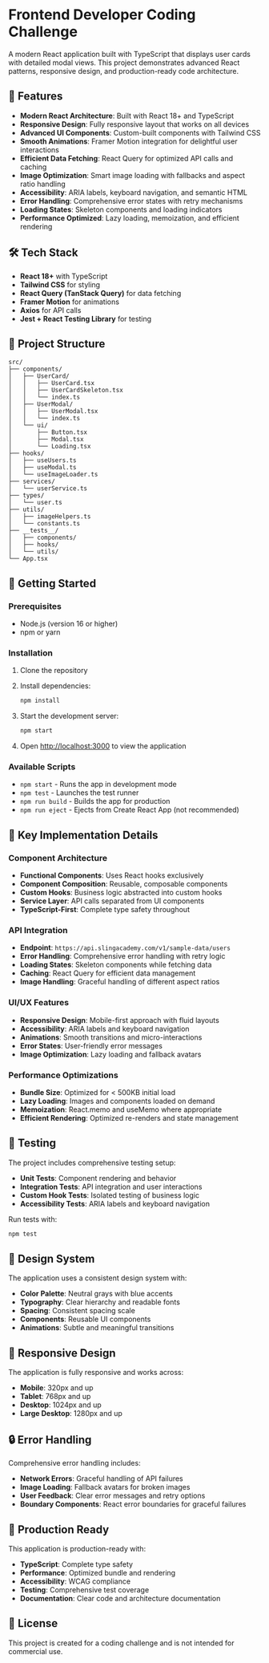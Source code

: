 # Frontend Developer Coding Challenge

A modern React application built with TypeScript that displays user cards with detailed modal views. This project demonstrates advanced React patterns, responsive design, and production-ready code architecture.

## 🚀 Features

- **Modern React Architecture**: Built with React 18+ and TypeScript
- **Responsive Design**: Fully responsive layout that works on all devices
- **Advanced UI Components**: Custom-built components with Tailwind CSS
- **Smooth Animations**: Framer Motion integration for delightful user interactions
- **Efficient Data Fetching**: React Query for optimized API calls and caching
- **Image Optimization**: Smart image loading with fallbacks and aspect ratio handling
- **Accessibility**: ARIA labels, keyboard navigation, and semantic HTML
- **Error Handling**: Comprehensive error states with retry mechanisms
- **Loading States**: Skeleton components and loading indicators
- **Performance Optimized**: Lazy loading, memoization, and efficient rendering

## 🛠️ Tech Stack

- **React 18+** with TypeScript
- **Tailwind CSS** for styling
- **React Query (TanStack Query)** for data fetching
- **Framer Motion** for animations
- **Axios** for API calls
- **Jest + React Testing Library** for testing

## 📁 Project Structure

```
src/
├── components/
│   ├── UserCard/
│   │   ├── UserCard.tsx
│   │   ├── UserCardSkeleton.tsx
│   │   └── index.ts
│   ├── UserModal/
│   │   ├── UserModal.tsx
│   │   └── index.ts
│   └── ui/
│       ├── Button.tsx
│       ├── Modal.tsx
│       └── Loading.tsx
├── hooks/
│   ├── useUsers.ts
│   ├── useModal.ts
│   └── useImageLoader.ts
├── services/
│   └── userService.ts
├── types/
│   └── user.ts
├── utils/
│   ├── imageHelpers.ts
│   └── constants.ts
├── __tests__/
│   ├── components/
│   ├── hooks/
│   └── utils/
└── App.tsx
```

## 🚦 Getting Started

### Prerequisites

- Node.js (version 16 or higher)
- npm or yarn

### Installation

1. Clone the repository
2. Install dependencies:
   ```bash
   npm install
   ```

3. Start the development server:
   ```bash
   npm start
   ```

4. Open [http://localhost:3000](http://localhost:3000) to view the application

### Available Scripts

- `npm start` - Runs the app in development mode
- `npm test` - Launches the test runner
- `npm run build` - Builds the app for production
- `npm run eject` - Ejects from Create React App (not recommended)

## 🎯 Key Implementation Details

### Component Architecture

- **Functional Components**: Uses React hooks exclusively
- **Component Composition**: Reusable, composable components
- **Custom Hooks**: Business logic abstracted into custom hooks
- **Service Layer**: API calls separated from UI components
- **TypeScript-First**: Complete type safety throughout

### API Integration

- **Endpoint**: `https://api.slingacademy.com/v1/sample-data/users`
- **Error Handling**: Comprehensive error handling with retry logic
- **Loading States**: Skeleton components while fetching data
- **Caching**: React Query for efficient data management
- **Image Handling**: Graceful handling of different aspect ratios

### UI/UX Features

- **Responsive Design**: Mobile-first approach with fluid layouts
- **Accessibility**: ARIA labels and keyboard navigation
- **Animations**: Smooth transitions and micro-interactions
- **Error States**: User-friendly error messages
- **Image Optimization**: Lazy loading and fallback avatars

### Performance Optimizations

- **Bundle Size**: Optimized for < 500KB initial load
- **Lazy Loading**: Images and components loaded on demand
- **Memoization**: React.memo and useMemo where appropriate
- **Efficient Rendering**: Optimized re-renders and state management

## 🧪 Testing

The project includes comprehensive testing setup:

- **Unit Tests**: Component rendering and behavior
- **Integration Tests**: API integration and user interactions
- **Custom Hook Tests**: Isolated testing of business logic
- **Accessibility Tests**: ARIA labels and keyboard navigation

Run tests with:
```bash
npm test
```

## 🎨 Design System

The application uses a consistent design system with:

- **Color Palette**: Neutral grays with blue accents
- **Typography**: Clear hierarchy and readable fonts
- **Spacing**: Consistent spacing scale
- **Components**: Reusable UI components
- **Animations**: Subtle and meaningful transitions

## 📱 Responsive Design

The application is fully responsive and works across:

- **Mobile**: 320px and up
- **Tablet**: 768px and up
- **Desktop**: 1024px and up
- **Large Desktop**: 1280px and up

## 🔒 Error Handling

Comprehensive error handling includes:

- **Network Errors**: Graceful handling of API failures
- **Image Loading**: Fallback avatars for broken images
- **User Feedback**: Clear error messages and retry options
- **Boundary Components**: React error boundaries for graceful failures

## 🚀 Production Ready

This application is production-ready with:

- **TypeScript**: Complete type safety
- **Performance**: Optimized bundle and rendering
- **Accessibility**: WCAG compliance
- **Testing**: Comprehensive test coverage
- **Documentation**: Clear code and architecture documentation

## 📝 License

This project is created for a coding challenge and is not intended for commercial use.
